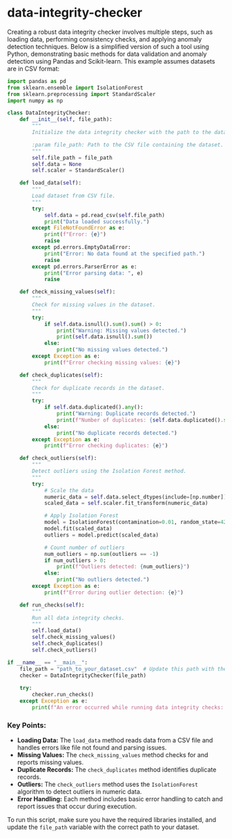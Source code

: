 # data-integrity-checker

Creating a robust data integrity checker involves multiple steps, such as loading data, performing consistency checks, and applying anomaly detection techniques. Below is a simplified version of such a tool using Python, demonstrating basic methods for data validation and anomaly detection using Pandas and Scikit-learn. This example assumes datasets are in CSV format:

```python
import pandas as pd
from sklearn.ensemble import IsolationForest
from sklearn.preprocessing import StandardScaler
import numpy as np

class DataIntegrityChecker:
    def __init__(self, file_path):
        """
        Initialize the data integrity checker with the path to the dataset.

        :param file_path: Path to the CSV file containing the dataset.
        """
        self.file_path = file_path
        self.data = None
        self.scaler = StandardScaler()

    def load_data(self):
        """
        Load dataset from CSV file.
        """
        try:
            self.data = pd.read_csv(self.file_path)
            print("Data loaded successfully.")
        except FileNotFoundError as e:
            print(f"Error: {e}")
            raise
        except pd.errors.EmptyDataError:
            print("Error: No data found at the specified path.")
            raise
        except pd.errors.ParserError as e:
            print("Error parsing data: ", e)
            raise

    def check_missing_values(self):
        """
        Check for missing values in the dataset.
        """
        try:
            if self.data.isnull().sum().sum() > 0:
                print("Warning: Missing values detected.")
                print(self.data.isnull().sum())
            else:
                print("No missing values detected.")
        except Exception as e:
            print(f"Error checking missing values: {e}")

    def check_duplicates(self):
        """
        Check for duplicate records in the dataset.
        """
        try:
            if self.data.duplicated().any():
                print("Warning: Duplicate records detected.")
                print(f"Number of duplicates: {self.data.duplicated().sum()}")
            else:
                print("No duplicate records detected.")
        except Exception as e:
            print(f"Error checking duplicates: {e}")

    def check_outliers(self):
        """
        Detect outliers using the Isolation Forest method.
        """
        try:
            # Scale the data
            numeric_data = self.data.select_dtypes(include=[np.number])
            scaled_data = self.scaler.fit_transform(numeric_data)

            # Apply Isolation Forest
            model = IsolationForest(contamination=0.01, random_state=42)
            model.fit(scaled_data)
            outliers = model.predict(scaled_data)

            # Count number of outliers
            num_outliers = np.sum(outliers == -1)
            if num_outliers > 0:
                print(f"Outliers detected: {num_outliers}")
            else:
                print("No outliers detected.")
        except Exception as e:
            print(f"Error during outlier detection: {e}")

    def run_checks(self):
        """
        Run all data integrity checks.
        """
        self.load_data()
        self.check_missing_values()
        self.check_duplicates()
        self.check_outliers()

if __name__ == "__main__":
    file_path = "path_to_your_dataset.csv"  # Update this path with the actual dataset file path
    checker = DataIntegrityChecker(file_path)
    
    try:
        checker.run_checks()
    except Exception as e:
        print(f"An error occurred while running data integrity checks: {e}")
```

### Key Points:
- **Loading Data:** The `load_data` method reads data from a CSV file and handles errors like file not found and parsing issues.
- **Missing Values:** The `check_missing_values` method checks for and reports missing values.
- **Duplicate Records:** The `check_duplicates` method identifies duplicate records.
- **Outliers:** The `check_outliers` method uses the `IsolationForest` algorithm to detect outliers in numeric data.
- **Error Handling:** Each method includes basic error handling to catch and report issues that occur during execution.

To run this script, make sure you have the required libraries installed, and update the `file_path` variable with the correct path to your dataset.